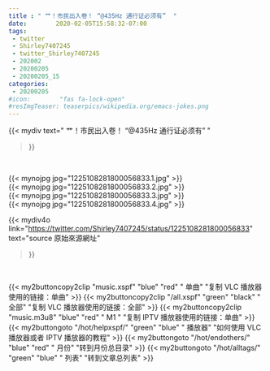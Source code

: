 ```yaml
---
title : " 艹！市民出入卷！ “@435Hz 通行证必须有”  "
date:        2020-02-05T15:58:32-07:00
tags:
 - twitter
 - Shirley7407245
 - twitter_Shirley7407245
 - 202002
 - 20200205
 - 20200205_15
categories:
 - 20200205
#icon:        "fas fa-lock-open"
#resImgTeaser: teaserpics/wikipedia.org/emacs-jokes.png
---
```


{{< mydiv text=" 艹！市民出入卷！ “@435Hz 通行证必须有”  "
>}}
<br>


 {{< mynojpg jpg="1225108281800056833.1.jpg" >}}<br>  {{< mynojpg jpg="1225108281800056833.2.jpg" >}}<br>  {{< mynojpg jpg="1225108281800056833.3.jpg" >}}<br>  {{< mynojpg jpg="1225108281800056833.4.jpg" >}}<br> 



{{< mydiv4o link="https://twitter.com/Shirley7407245/status/1225108281800056833"
text="source 原始來源網址"
>}}


<br>





{{< my2buttoncopy2clip "music.xspf"        "blue"   "red"    " 单曲"  "复制 VLC 播放器使用的链接：单曲" >}} {{< my2buttoncopy2clip "/all.xspf"         "green"  "black"  " 全部"  "复制 VLC 播放器使用的链接：全部" >}} {{< my2buttoncopy2clip "music.m3u8"        "blue"   "red"    " M1 "    "复制 IPTV 播放器使用的链接：单曲" >}} {{< my2buttongoto      "/hot/helpxspf/"    "green"  "blue"   " 播放器" "如何使用 VLC 播放器或者 IPTV 播放器的教程" >}} {{< my2buttongoto      "/hot/endothers/"   "blue"   "red"    " 月份"   "转到月份总目录" >}} {{< my2buttongoto      "/hot/alltags/"     "green"  "blue"   " 列表"   "转到文章总列表" >}} 

